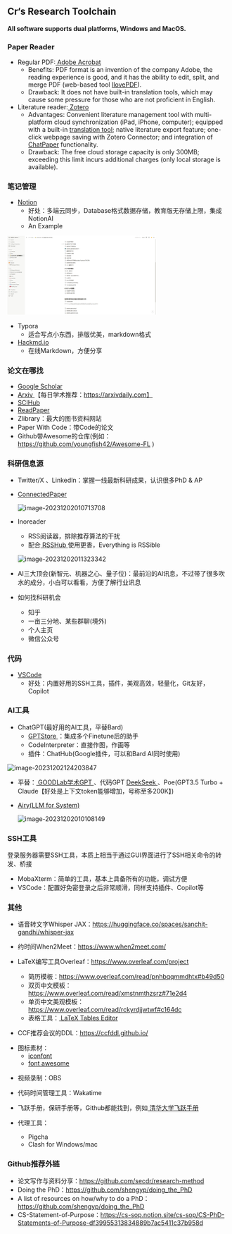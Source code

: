 ## Cr‘s Research Toolchain

**All software supports dual platforms, Windows and MacOS.**

### Paper Reader

* Regular PDF:[ Adobe Acrobat ](https://www.adobe.com/acrobat.html)
  * Benefits: PDF format is an invention of the company Adobe, the reading experience is good, and it has the ability to edit, split, and merge PDF (web-based tool [IlovePDF](https://www.ilovepdf.com/)).
  * Drawback: It does not have built-in translation tools, which may cause some pressure for those who are not proficient in English.
* Literature reader:[ Zotero ](https://www.zotero.org/)
  * Advantages: Convenient literature management tool with multi-platform cloud synchronization (iPad, iPhone, computer); equipped with a built-in [translation tool](https://github.com/windingwind/zotero-pdf-translate); native literature export feature; one-click webpage saving with Zotero Connector; and integration of [ChatPaper](https://github.com/MuiseDestiny/zotero-gpt) functionality.
  * Drawback: The free cloud storage capacity is only 300MB; exceeding this limit incurs additional charges (only local storage is available).

### 笔记管理

- [ Notion ](https://www.notion.so/product)
  * 好处：多端云同步，Database格式数据存储，教育版无存储上限，集成NotionAI
  * An Example

<img src="img\image-20231202004909274.png" alt="image-20231202004909274" style="zoom: 33%;" />

- Typora
  * 适合写点小东西，排版优美，markdown格式
- [ Hackmd.io ](https://hackmd.io/?nav=overview)
  * 在线Markdown，方便分享

### 论文在哪找

- [ Google Scholar ](https://scholar.google.com/)
- [ Arxiv ](https://arxiv.org/) 【每日学术推荐：https://arxivdaily.com】
- [ SCIHub ](https://sci-hub.ren/)
- [ ReadPaper ](https://readpaper.com/)
- Zlibrary：最大的图书资料网站
- Paper With Code：带Code的论文
- Github带Awesome的仓库(例如：https://github.com/youngfish42/Awesome-FL )

### 科研信息源

- Twitter/X 、LinkedIn：掌握一线最新科研成果，认识很多PhD & AP

- [ ConnectedPaper ](https://www.connectedpapers.com/)

  ![image-20231202010713708](https://github.com/JerryYin777/Cr_Research_Toolchain/blob/main/img/image-20231202010713708.png)

- Inoreader

  * RSS阅读器，排除推荐算法的干扰
  * 配合[ RSSHub ](https://docs.rsshub.app/)使用更香，Everything is RSSible

  ![image-20231202011323342](https://github.com/JerryYin777/Cr_Research_Toolchain/blob/main/img/image-20231202011323342.png)

- AI三大顶会(新智元、机器之心、量子位)：最前沿的AI讯息，不过带了很多吹水的成分，小白可以看看，方便了解行业讯息

- 如何找科研机会

  * 知乎
  * 一亩三分地、某些群聊(境外)
  * 个人主页
  * 微信公众号

### 代码

- [ VSCode ](https://code.visualstudio.com/)
  * 好处：内置好用的SSH工具，插件，美观高效，轻量化，Git友好，Copilot

### AI工具

- ChatGPT(最好用的AI工具，平替Bard)
  * [ GPTStore ](https://www.gptshunter.com/)：集成多个Finetune后的助手
  * CodeInterpreter：直接作图，作画等
  * 插件：ChatHub(Google插件，可以和Bard AI同时使用)
  
![image-20231202124203847](https://github.com/JerryYin777/Cr_Research_Toolchain/blob/main/img/image-20231202124203847.png)
  
  * 平替：[ GOODLab学术GPT ](https://huggingface.co/spaces/JerryYin777/gpt-academic-good)、代码GPT [ DeekSeek ](https://chat.deepseek.com/coder)、Poe(GPT3.5 Turbo + Claude【好处是上下文token能够增加，号称至多200K】)
  
- [ Airy(LLM for System) ](https://colink.in/)

  ![image-20231202010108149](https://github.com/JerryYin777/Cr_Research_Toolchain/blob/main/img/image-20231202010108149.png)

### SSH工具

登录服务器需要SSH工具，本质上相当于通过GUI界面进行了SSH相关命令的转发、桥接

- MobaXterm：简单的工具，基本上具备所有的功能，调试方便
- VSCode：配置好免密登录之后非常顺滑，同样支持插件、Copilot等

### 其他

- 语音转文字Whisper JAX：https://huggingface.co/spaces/sanchit-gandhi/whisper-jax
- 约时间When2Meet：https://www.when2meet.com/
- LaTeX编写工具Overleaf：https://www.overleaf.com/project
  * 简历模板：https://www.overleaf.com/read/pnhbqqmmdhtx#b49d50
  * 双页中文模板：https://www.overleaf.com/read/xmstnmthzsrz#71e2d4
  * 单页中文美观模板：https://www.overleaf.com/read/rckyrdjjwtwf#c164dc
  * 表格工具：[ LaTeX Tables Editor ](https://www.latex-tables.com/)

- CCF推荐会议的DDL：https://ccfddl.github.io/

* 图标素材：
  * [ iconfont ](https://www.iconfont.cn/)
  * [ font awesome ](https://fontawesome.com/)

- 视频录制：OBS
- 代码时间管理工具：Wakatime
- 飞跃手册，保研手册等，Github都能找到，例如[ 清华大学飞跃手册 ](https://feiyue.online/)
- 代理工具：

  * Pigcha
  * Clash for Windows/mac

### Github推荐外链

- 论文写作与资料分享：https://github.com/secdr/research-method
- Doing the PhD：https://github.com/shengyp/doing_the_PhD
- A list of resources on how/why to do a PhD：https://github.com/shengyp/doing_the_PhD
- CS-Statement-of-Purpose：https://cs-sop.notion.site/cs-sop/CS-PhD-Statements-of-Purpose-df39955313834889b7ac5411c37b958d

